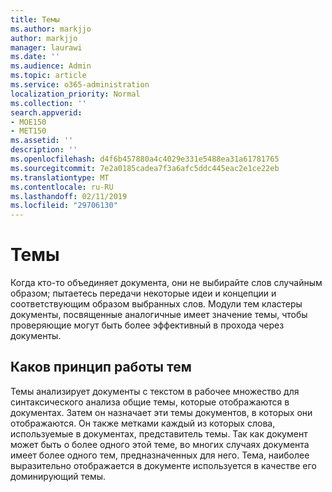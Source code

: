 ```yaml
---
title: Темы
ms.author: markjjo
author: markjjo
manager: laurawi
ms.date: ''
ms.audience: Admin
ms.topic: article
ms.service: o365-administration
localization_priority: Normal
ms.collection: ''
search.appverid:
- MOE150
- MET150
ms.assetid: ''
description: ''
ms.openlocfilehash: d4f6b457880a4c4029e331e5488ea31a61781765
ms.sourcegitcommit: 7e2a0185cadea7f3a6afc5ddc445eac2e1ce22eb
ms.translationtype: MT
ms.contentlocale: ru-RU
ms.lasthandoff: 02/11/2019
ms.locfileid: "29706130"
---
```

# <a name="themes"></a>Темы

Когда кто-то объединяет документа, они не выбирайте слов случайным образом; пытаетесь передачи некоторые идеи и концепции и соответствующим образом выбранных слов. Модули тем кластеры документы, посвященные аналогичные имеет значение темы, чтобы проверяющие могут быть более эффективный в прохода через документы.

## <a name="how-does-themes-work"></a>Каков принцип работы тем
Темы анализирует документы с текстом в рабочее множество для синтаксического анализа общие темы, которые отображаются в документах. Затем он назначает эти темы документов, в которых они отображаются. Он также метками каждый из которых слова, используемые в документах, представитель темы. Так как документ может быть о более одного этой теме, во многих случаях документа имеет более одного тем, предназначенных для него. Тема, наиболее выразительно отображается в документе используется в качестве его доминирующий темы.